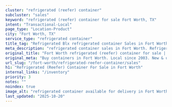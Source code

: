 ```yaml
---
cluster: "refrigerated (reefer) container"
subcluster: "sales"
keyword: "refrigerated (reefer) container for sale Fort Worth, TX"
intent: "Transactional-Local"
page_type: "Location-Product"
city: "Fort Worth, TX"
service_type: "refrigerated container"
title_tag: "Refrigerated Blx refrigerated container Sales in Fort Worth | LC Container"
meta_description: "refrigerated container sales in Fort Worth. Refrigerated containers with climate control. Fast delivery, competitive pricing. Serving refrigerated reefer container area. Quote ID: 2K1. Call (214) 524-4168 for your free quote today."
original_title: "Fort Worth refrigerated (reefer) container for sale | LC"
original_meta: "Buy containers in Fort Worth. Local since 2003. New & used inventory. Fast delivery. Get your free quote — call (214) 524-4168 today. LC Container — your tru..."
url_slug: "/fort-worth/refrigerated-reefer-container/sales"
h1: "Refrigerated (Reefer) Container For Sale in Fort Worth"
internal_links: "/inventory"
priority: 3
notes: ""
noindex: true
image_alt: "refrigerated container available for delivery in Fort Worth"
last_updated: "2025-10-20"
---
```


<!-- TODO: Add unique city/inventory copy, images, and internal links here. -->
